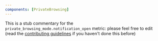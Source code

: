 ```yaml
---
components: [PrivateBrowsing]
---
```


This is a stub commentary for the `private_browsing_mode.notification_open` metric: please feel free to edit (read the
[contributing guidelines](https://github.com/mozilla/glean-annotations/blob/main/CONTRIBUTING.md)
if you haven't done this before)
